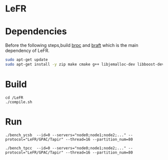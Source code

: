 # LeFR

# Dependencies

Before the following steps,build [brpc](https://github.com/apache/incubator-brpc) and [braft](https://github.com/baidu/braft) which is the main dependency of LeFR.

```sh
sudo apt-get update
sudo apt-get install -y zip make cmake g++ libjemalloc-dev libboost-dev libgoogle-glog-dev
```

# Build

```
cd /LeFR
./compile.sh
```

# Run

```
./bench_ycsb  --id=0 --servers="node0;node1;node2;..." --protocol="LeFR/GPAC/Tapir" --thread=16 --partition_num=80

./bench_tpcc  --id=0 --servers="node0;node1;node2;..." --protocol="LeFR/GPAC/Tapir" --thread=16 --partition_num=80
```
